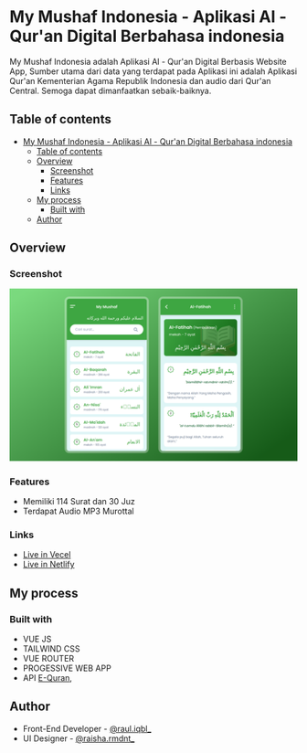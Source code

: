 # My Mushaf Indonesia - Aplikasi Al - Qur'an Digital Berbahasa indonesia

My Mushaf Indonesia adalah Aplikasi Al - Qur'an Digital Berbasis Website App, Sumber utama dari data yang terdapat pada Aplikasi ini adalah Aplikasi Qur'an Kementerian Agama Republik Indonesia dan audio dari Qur'an Central. Semoga dapat dimanfaatkan sebaik-baiknya.


## Table of contents

- [My Mushaf Indonesia - Aplikasi Al - Qur'an Digital Berbahasa indonesia](#my-mushaf-indonesia---aplikasi-al---quran-digital-berbahasa-indonesia)
  - [Table of contents](#table-of-contents)
  - [Overview](#overview)
    - [Screenshot](#screenshot)
    - [Features](#features)
    - [Links](#links)
  - [My process](#my-process)
    - [Built with](#built-with)
  - [Author](#author)

## Overview

### Screenshot

![](./screenshot.png)

### Features

- Memiliki 114 Surat dan 30 Juz
- Terdapat Audio MP3 Murottal

### Links

- [Live in Vecel](https://mymushaf.vercel.app/)
- [Live in Netlify](https://mymushaf.netlify.app/)

## My process

### Built with

- VUE JS
- TAILWIND CSS
- VUE ROUTER
- PROGESSIVE WEB APP
- API [E-Quran](https://equran.id/apidev), 

## Author

- Front-End Developer - [@raul.iqbl_](https://www.instagram.com/raul.iqbl_/)
- UI Designer - [@raisha.rmdnt_](https://www.instagram.com/raisha.rmdnt_/)
